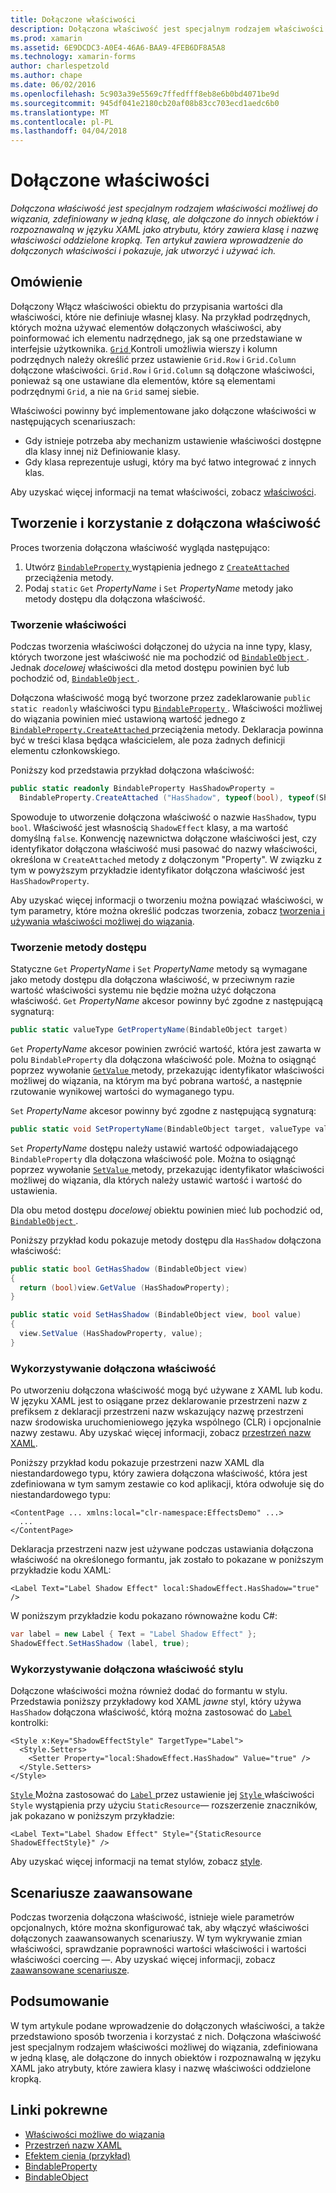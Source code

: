 ```yaml
---
title: Dołączone właściwości
description: Dołączona właściwość jest specjalnym rodzajem właściwości możliwej do wiązania, zdefiniowany w jedną klasę, ale dołączone do innych obiektów i rozpoznawalną w języku XAML jako atrybutu, który zawiera klasę i nazwę właściwości oddzielone kropką. Ten artykuł zawiera wprowadzenie do dołączonych właściwości i pokazuje, jak utworzyć i używać ich.
ms.prod: xamarin
ms.assetid: 6E9DCDC3-A0E4-46A6-BAA9-4FEB6DF8A5A8
ms.technology: xamarin-forms
author: charlespetzold
ms.author: chape
ms.date: 06/02/2016
ms.openlocfilehash: 5c903a39e5569c7ffedfff8eb8e6b0bd4071be9d
ms.sourcegitcommit: 945df041e2180cb20af08b83cc703ecd1aedc6b0
ms.translationtype: MT
ms.contentlocale: pl-PL
ms.lasthandoff: 04/04/2018
---
```

# <a name="attached-properties"></a>Dołączone właściwości

_Dołączona właściwość jest specjalnym rodzajem właściwości możliwej do wiązania, zdefiniowany w jedną klasę, ale dołączone do innych obiektów i rozpoznawalną w języku XAML jako atrybutu, który zawiera klasę i nazwę właściwości oddzielone kropką. Ten artykuł zawiera wprowadzenie do dołączonych właściwości i pokazuje, jak utworzyć i używać ich._

## <a name="overview"></a>Omówienie

Dołączony Włącz właściwości obiektu do przypisania wartości dla właściwości, które nie definiuje własnej klasy. Na przykład podrzędnych, których można używać elementów dołączonych właściwości, aby poinformować ich elementu nadrzędnego, jak są one przedstawiane w interfejsie użytkownika. [ `Grid` ](https://developer.xamarin.com/api/type/Xamarin.Forms.Grid/) Kontroli umożliwia wierszy i kolumn podrzędnych należy określić przez ustawienie `Grid.Row` i `Grid.Column` dołączone właściwości. `Grid.Row` i `Grid.Column` są dołączone właściwości, ponieważ są one ustawiane dla elementów, które są elementami podrzędnymi `Grid`, a nie na `Grid` samej siebie.

Właściwości powinny być implementowane jako dołączone właściwości w następujących scenariuszach:

- Gdy istnieje potrzeba aby mechanizm ustawienie właściwości dostępne dla klasy innej niż Definiowanie klasy.
- Gdy klasa reprezentuje usługi, który ma być łatwo integrować z innych klas.

Aby uzyskać więcej informacji na temat właściwości, zobacz [właściwości](~/xamarin-forms/xaml/bindable-properties.md).

## <a name="creating-and-consuming-an-attached-property"></a>Tworzenie i korzystanie z dołączona właściwość

Proces tworzenia dołączona właściwość wygląda następująco:

1. Utwórz [ `BindableProperty` ](https://developer.xamarin.com/api/type/Xamarin.Forms.BindableProperty/) wystąpienia jednego z [ `CreateAttached` ](https://developer.xamarin.com/api/member/Xamarin.Forms.BindableProperty.CreateAttached/p/System.String/System.Type/System.Type/System.Object/Xamarin.Forms.BindingMode/Xamarin.Forms.BindableProperty+ValidateValueDelegate/Xamarin.Forms.BindableProperty+BindingPropertyChangedDelegate/Xamarin.Forms.BindableProperty+BindingPropertyChangingDelegate/Xamarin.Forms.BindableProperty+CoerceValueDelegate/Xamarin.Forms.BindableProperty+CreateDefaultValueDelegate/) przeciążenia metody.
1. Podaj `static` `Get` *PropertyName* i `Set` *PropertyName* metody jako metody dostępu dla dołączona właściwość.

### <a name="creating-a-property"></a>Tworzenie właściwości

Podczas tworzenia właściwości dołączonej do użycia na inne typy, klasy, których tworzone jest właściwość nie ma pochodzić od [ `BindableObject` ](https://developer.xamarin.com/api/type/Xamarin.Forms.BindableObject/). Jednak *docelowej* właściwości dla metod dostępu powinien być lub pochodzić od, [ `BindableObject` ](https://developer.xamarin.com/api/type/Xamarin.Forms.BindableObject/).

Dołączona właściwość mogą być tworzone przez zadeklarowanie `public static readonly` właściwości typu [ `BindableProperty` ](https://developer.xamarin.com/api/type/Xamarin.Forms.BindableProperty/). Właściwości możliwej do wiązania powinien mieć ustawioną wartość jednego z [ `BindableProperty.CreateAttached` ](https://developer.xamarin.com/api/member/Xamarin.Forms.BindableProperty.CreateAttached/p/System.String/System.Type/System.Type/System.Object/Xamarin.Forms.BindingMode/Xamarin.Forms.BindableProperty+ValidateValueDelegate/Xamarin.Forms.BindableProperty+BindingPropertyChangedDelegate/Xamarin.Forms.BindableProperty+BindingPropertyChangingDelegate/Xamarin.Forms.BindableProperty+CoerceValueDelegate/Xamarin.Forms.BindableProperty+CreateDefaultValueDelegate/) przeciążenia metody. Deklaracja powinna być w treści klasa będąca właścicielem, ale poza żadnych definicji elementu członkowskiego.

Poniższy kod przedstawia przykład dołączona właściwość:

```csharp
public static readonly BindableProperty HasShadowProperty =
  BindableProperty.CreateAttached ("HasShadow", typeof(bool), typeof(ShadowEffect), false);
```

Spowoduje to utworzenie dołączona właściwość o nazwie `HasShadow`, typu `bool`. Właściwość jest własnością `ShadowEffect` klasy, a ma wartość domyślną `false`. Konwencję nazewnictwa dołączone właściwości jest, czy identyfikator dołączona właściwość musi pasować do nazwy właściwości, określona w `CreateAttached` metody z dołączonym "Property". W związku z tym w powyższym przykładzie identyfikator dołączona właściwość jest `HasShadowProperty`.

Aby uzyskać więcej informacji o tworzeniu można powiązać właściwości, w tym parametry, które można określić podczas tworzenia, zobacz [tworzenia i używania właściwości możliwej do wiązania](~/xamarin-forms/xaml/bindable-properties.md#consuming-bindable-property).

### <a name="creating-accessors"></a>Tworzenie metody dostępu

Statyczne `Get` *PropertyName* i `Set` *PropertyName* metody są wymagane jako metody dostępu dla dołączona właściwość, w przeciwnym razie wartość właściwości systemu nie będzie można użyć dołączona właściwość. `Get` *PropertyName* akcesor powinny być zgodne z następującą sygnaturą:

```csharp
public static valueType GetPropertyName(BindableObject target)
```

`Get` *PropertyName* akcesor powinien zwrócić wartość, która jest zawarta w polu `BindableProperty` dla dołączona właściwość pole. Można to osiągnąć poprzez wywołanie [ `GetValue` ](https://developer.xamarin.com/api/member/Xamarin.Forms.BindableObject.GetValue/p/Xamarin.Forms.BindableProperty/) metody, przekazując identyfikator właściwości możliwej do wiązania, na którym ma być pobrana wartość, a następnie rzutowanie wynikowej wartości do wymaganego typu.

`Set` *PropertyName* akcesor powinny być zgodne z następującą sygnaturą:

```csharp
public static void SetPropertyName(BindableObject target, valueType value)
```

`Set` *PropertyName* dostępu należy ustawić wartość odpowiadającego `BindableProperty` dla dołączona właściwość pole. Można to osiągnąć poprzez wywołanie [ `SetValue` ](https://developer.xamarin.com/api/member/Xamarin.Forms.BindableObject.SetValue/p/Xamarin.Forms.BindableProperty/System.Object/) metody, przekazując identyfikator właściwości możliwej do wiązania, dla których należy ustawić wartość i wartość do ustawienia.

Dla obu metod dostępu *docelowej* obiektu powinien mieć lub pochodzić od, [ `BindableObject` ](https://developer.xamarin.com/api/type/Xamarin.Forms.BindableObject/).

Poniższy przykład kodu pokazuje metody dostępu dla `HasShadow` dołączona właściwość:

```csharp
public static bool GetHasShadow (BindableObject view)
{
  return (bool)view.GetValue (HasShadowProperty);
}

public static void SetHasShadow (BindableObject view, bool value)
{
  view.SetValue (HasShadowProperty, value);
}
```

### <a name="consuming-an-attached-property"></a>Wykorzystywanie dołączona właściwość

Po utworzeniu dołączona właściwość mogą być używane z XAML lub kodu. W języku XAML jest to osiągane przez deklarowanie przestrzeni nazw z prefiksem z deklaracji przestrzeni nazw wskazujący nazwę przestrzeni nazw środowiska uruchomieniowego języka wspólnego (CLR) i opcjonalnie nazwy zestawu. Aby uzyskać więcej informacji, zobacz [przestrzeń nazw XAML](~/xamarin-forms/xaml/namespaces.md).

Poniższy przykład kodu pokazuje przestrzeni nazw XAML dla niestandardowego typu, który zawiera dołączona właściwość, która jest zdefiniowana w tym samym zestawie co kod aplikacji, która odwołuje się do niestandardowego typu:

```xaml
<ContentPage ... xmlns:local="clr-namespace:EffectsDemo" ...>
  ...
</ContentPage>
```

Deklaracja przestrzeni nazw jest używane podczas ustawiania dołączona właściwość na określonego formantu, jak zostało to pokazane w poniższym przykładzie kodu XAML:

```xaml
<Label Text="Label Shadow Effect" local:ShadowEffect.HasShadow="true" />
```

W poniższym przykładzie kodu pokazano równoważne kodu C#:

```csharp
var label = new Label { Text = "Label Shadow Effect" };
ShadowEffect.SetHasShadow (label, true);
```

### <a name="consuming-an-attached-property-with-a-style"></a>Wykorzystywanie dołączona właściwość stylu

Dołączone właściwości można również dodać do formantu w stylu. Przedstawia poniższy przykładowy kod XAML *jawne* styl, który używa `HasShadow` dołączona właściwość, którą można zastosować do [ `Label` ](https://developer.xamarin.com/api/type/Xamarin.Forms.Label/) kontrolki:

```xaml
<Style x:Key="ShadowEffectStyle" TargetType="Label">
  <Style.Setters>
    <Setter Property="local:ShadowEffect.HasShadow" Value="true" />
  </Style.Setters>
</Style>
```

[ `Style` ](https://developer.xamarin.com/api/type/Xamarin.Forms.Style/) Można zastosować do [ `Label` ](https://developer.xamarin.com/api/type/Xamarin.Forms.Label/) przez ustawienie jej [ `Style` ](https://developer.xamarin.com/api/property/Xamarin.Forms.VisualElement.Style/) właściwości `Style` wystąpienia przy użyciu `StaticResource`— rozszerzenie znaczników, jak pokazano w poniższym przykładzie:

```xaml
<Label Text="Label Shadow Effect" Style="{StaticResource ShadowEffectStyle}" />
```

Aby uzyskać więcej informacji na temat stylów, zobacz [style](~/xamarin-forms/user-interface/styles/index.md).

## <a name="advanced-scenarios"></a>Scenariusze zaawansowane

Podczas tworzenia dołączona właściwość, istnieje wiele parametrów opcjonalnych, które można skonfigurować tak, aby włączyć właściwości dołączonych zaawansowanych scenariuszy. W tym wykrywanie zmian właściwości, sprawdzanie poprawności wartości właściwości i wartości właściwości coercing —. Aby uzyskać więcej informacji, zobacz [zaawansowane scenariusze](~/xamarin-forms/xaml/bindable-properties.md#advanced).

## <a name="summary"></a>Podsumowanie

W tym artykule podane wprowadzenie do dołączonych właściwości, a także przedstawiono sposób tworzenia i korzystać z nich. Dołączona właściwość jest specjalnym rodzajem właściwości możliwej do wiązania, zdefiniowana w jedną klasę, ale dołączone do innych obiektów i rozpoznawalną w języku XAML jako atrybuty, które zawiera klasy i nazwę właściwości oddzielone kropką.


## <a name="related-links"></a>Linki pokrewne

- [Właściwości możliwe do wiązania](~/xamarin-forms/xaml/bindable-properties.md)
- [Przestrzeń nazw XAML](~/xamarin-forms/xaml/namespaces.md)
- [Efektem cienia (przykład)](https://developer.xamarin.com/samples/xamarin-forms/effects/shadoweffect/)
- [BindableProperty](https://developer.xamarin.com/api/type/Xamarin.Forms.BindableProperty/)
- [BindableObject](https://developer.xamarin.com/api/type/Xamarin.Forms.BindableObject/)
